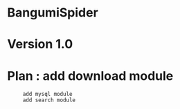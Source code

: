 # BangumiSpider
# Version 1.0

# Plan : add download module
         add mysql module
         add search module
